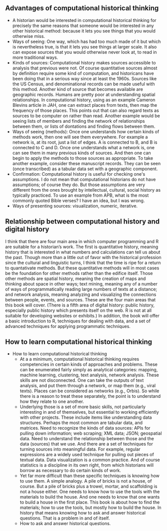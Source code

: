## Advantages of computational historical thinking

  - A historian would be interested in computational historical thinking for precisely the same reasons that someone would be interested in any other historical method: because it lets you see things that you would otherwise miss. 
  - Ways of seeing: One way, which has had too much made of it but which is nevertheless true, is that it lets you see things at larger scale. It also can expose sources that you would otherwise never look at, to read in more traditional ways.
  - Kinds of sources: Computational history makes sources accessible to analysis that previous were not. Of course quantitative sources almost by definition require some kind of computation, and historicans have been doing that in a serious way since at least the 1960s. Sources like the US Census, and denominational records can be made useful with this method. Another kind of source that becomes available are geographic records. Humans are pretty poor at understanding spatial relationships. In computational history, using as an example Cameron Blevins article in JAH, one can extract places from texts, then map the frequency of those places. This points out that can also regard texts as sources to be computer on rather than read. Another example would be seeing lists of members and finding the network of relationships between them, or lists of dontations and finding flows between them.
  - Ways of seeing (methods): Once one understands how certain kinds of methods work, then one will see them everywhere. For example a network is, at its root, just a list of edges. A is connected to B, and B is connected to C and D. Once one understands what a network is, one can see them in many previous kinds of sources. And then one can begin to apply the methods to those sources as appropriate. To take another example, consider these manuscript records. They can be seen (once transcribed) as a tabular data set with a geographic component.
  - Confirmation: Computational history is useful for checking one's assumptions. I do not mean that computational historians do not have assumptions; of course they do. But those assumptions are very different from the ones brought by intellectual, cultural, social history as typically practiced. To use an example from APB, what is the most commonly quoted Bible verses? I have an idea, but I was wrong. 
  - Ways of presenting sources: visualization, numeric, iterative.

## Relationship between computational history and digital history

I think that there are four main area in which computer programming and R are suitable for a historian’s work. The first is quantitative history, meaning history that is interested in what numbers and calculations can tell us about the past. Though more than a little out of favor with the historical profession since the cultural and linguistic turns, I think that the time is ripe for a return to quantativate methods. But these quantitative methods will in most cases be the foundation for other methods rather than the edifice itself. Those other methods are spatial history, meaning the creation of maps and thinking about space in other ways; text mining, meaning any of a number of ways of programmatically reading large numbers of texts at a distance; and network analysis, meaning analyzing and visualizing the connections between people, events, and sources. These are the four main areas that this book will cover. (There is a fifth area of digital history: public history, especially public history which presents itself on the web. R is not at all suitable for developing websites or exhibits.) In addition, the book will offer a basic introduction to R, techniques for dealing with data, and a set of advanced techniques for applying programmatic techniques.

## How to learn computational historical thinking

- How to learn computational historical thinking
  - At a a minimum, computational historical thinking requires competencies in certain kinds of approaches and problems. These can be enumerated fairly simply as analytical categories: mapping, machine learning, clustering, text analysis, network analysis. These skills are not disconnected. One can take the outputs of text analysis, and put them through a network, or map them (e.g., viral texts). Places can be considered as networks (e.g., Orbis). So while there is a reason to treat these separately, the point is to understand how they relate to one another. 
  - Underlying those is a set of more basic skills, not particularly interesting in and of themselves, but essential to working efficiently with other projects. These include items like understanding data structures. Perhaps the most common are tabular data, and matrices. Need to recognize the kinds of data sources: APIs for pulling down information; web scraping; XML data; JSON; geospatial data. Need to understand the relationship between those and the data (sources) that we use. And there are a set of techniques for turning sources into meaningful data. For example, regular expressions are a widely used technique for pulling out pieces of textual data. Data visualization is a common practice. And of course statistics is a discipline in its own right, from which historians will borrow as necessary to do certain kinds of work.
  - Yet far more difficult than these specific techniques is knowing how to use them. A simple analogy. A pile of bricks is not a house, of course. But a pile of bricks plus a trowel, mortar, and scaffolding is not a house either. One needs to know how to use the tools with the materials to build the house. And one needs to know that one wants to build a house in the first place. This book is about how to find the materials; how to use the tools, but mostly how to build the house. In history that means knowing how to ask and answer historical questions. That is a problem in and of itself. 
  - How to ask and answer historical questions.
  

<!--

## Why computer programming?

One reason why it is better to use computer programming as a method instead of push-button or GUI tools is that it is always possible to find out why an algorithm is operating in a particular way. It is our job as scholars to get to the bottom of things. When it comes to digital analysis, that means being able to trace to scholarly justifications from the macro level of analysis to the micro decisions about how to implement algorithms. In his essay introducing network analysis, for example, Scott Weingart points out that the GUI software Gephi will apply algorithms suited for single mode networks to multimodal networks. (If you don’t yet understand what that means, suffice it to say that it is a serious problem.) Weingart was able to find that problem through serious digging: most scholarly users of the tool would not have. When writing programs to do analysis, the scholar much make such a decision for him- or herself. This, coincidentally, is another good reason to prefer open-source tools where the documentation and especially the code itself is available to inspection and modification, even if in most cases one will not actually inspect the source of libraries used.

Another reason to use computer programming is that it makes the steps in any analysis apparent. Think for a moment about the last time that you had to help someone on the phone to perform some simple task on a computer. The conversation might have gone like this:

To open your web browser, you need to move the mouse to the left side of the screen. Has the Dock appeared? The Dock will have a bunch of icons? You say it hasn’t appeared yet? Trying moving the mouse to the middle of the left side of the screen. Okay, ready? You want to left click on Google Chrome. It is the icon that looks like … I guess it looks like a cross between a rainbox colored circle and a pie chart. You say a menu appeared? You need to left click not right click. Yes, the mouse button on the left. Okay, a window should be opening. … Now click in the address bar. …

Now try to imagine telling someone how to perform a complicated scholarly analysis. Now imagine trying to remind yourself six months from now how to perform that same analysis. Any time that you have to use a mouse to perform analysis, it becomes almost impossible to record the steps that can guaranteed the same result.

With programming, however, you have to express all of the concepts that you are using in a language. For all the differences between computer langauges and human languages, they are much closer together than either kind of language is to moving a mouse. Because when programming you write everything down in text, it becomes possible to precisely state each step along the way. Computer programmers have developed some very sophisticated tools to document these steps, which we will cover in the chapter on reproducible research. And because everything is written down, it is possible to subject each step to scholarly scrutiny. (And if you haven’t come back to a scholarly project after six months or a year and felt like you were reading something written by someone else, just wait six months or a year.)

One of the fundamental principles of DH is that you should let your research questions, not the tools, drive your work. This is very difficult to do with tools which embed assumptions. It is easier to do with a programming language, which is far more malleable.

Computer languages really are languages, in the sense that they share a grammar. And computer langauges (at least, high-level languages like R) exist to communicate to humans more than to communicate with machines. To understand what I mean about grammar, take the example below, which contains code for reading a spreadsheet (called a CSV file) and saving it to a variable.

data <- read.csv("my-file.csv")
This line of code is a sentence. The implicit subject is “Computer.” The verb is read.csv(), that is, open the spreadsheet. The direct object is my-file.csv, the spreadsheet in our directory. And the indirect object is the variable data in which we are storing the data. (The <- operator indicates assignment.) Putting this together we get the sentence: “Computer, read the spreadsheet and save it to the variable named data.” Parsing this kind of sentence is not yet natural for you, but it will become so. And if there is one thing that humanists are good at, it is language. No wonder that humanists struggle with graphical tools and excel when it comes to programming languages!

Finally, it is in the nature of the work that historians do that each of our problems is unique. I take it that one of the central values of working as a historian is figuring out the particulars of the past. While digital humanists have done quite a lot of work in creating general tools to solve general problems, the generality and abstraction that tools require will always run against the historian’s need to look for and understand the particulars. Programming gives us a level of concreteness and degree of control that lets us put various tools together in ways that respects the fundamental nature of the historian’s craft.

## Why R?

- Why R
  - This is not a book about R, but with applications in R. 
  - R is a glue language
  - R has a community of practice.
  - How R compares to other languages.

The most compelling reason to use R is that it probably the only language with a set of libraries that permits you to do any kind of analysis of interest to a historian with just one language. (Python is probably a close second.) Probably all digital humanists who write code are polyglots, taking advantage of the best libraries and languages for any given job. Yet there is a major cognitive burden that comes from switching languages within a project or from project to project. If you are able to focus on one language, you can take your skills to a much higher level, and you can reuse code from one project to another. R can be the one language that can do almost everything you would want to do as a historian.

The range of libraries that R has available is staggering. CRAN, the Comprehensive R Archive Network which distributes R libraries (called packages) currently has nearly six thousand packages. What matters more is that these packages provide a powerful set of tools for the techniques that matter most to historians. There are, for example, a powerful suite of packages for mapping and spatial analysis, other packages for text mining and document similarity, and yet more packages to create network graphs and analysis. In particular the statistician and computer programmer Hadley Wickham has created a suite of packages that provide a useful grammar for solving many kinds of data analysis and manipulation problems.

Another compelling reason to use R is that it is a language designed for data analysis. Most programming languages are general purpose programming languages for which libraries for data analysis, mapping, and visualization have been added on. R, however, was designed from the beginning for statistical computing. A language called S (for statistics) was designed by the statistician John Chambers and his colleages at Bell Laboratories in 1975–76. The language was gradually improved until in 1993 an open-source version of the language called R was released. Because R was designed for statistical computing, many handy features are deeply embedded in the language itself. One concept in R is the data frame, which (for now) you can think of as a spreadsheet containing data. This is an enormously useful way of structuring data for analysis. Python recently gained the concept of a data frame, but only in through the add-on package Pandas which emulates much of R’s fuctionality. To give another example, R has many built-in functions that are useful for data analysis. Suppose you wanted to add a list of numbers (in most programming languages this is called an array; in R it is called a vector): 1, 2, 3, 4, 5.

In JavaScript, you would have to create a counter variable and use a for loop to add the numbers together:

var data = [1, 2, 3, 4, 5];
var sum = 0;
for(var i = 0; i < data.length; i++) {
  sum += data[i];
}
console.log(sum);
// 15
If you were a more sophisticated JavaScript programmer, you could write get the same result more elegantly:

function add(a, b) {
  return a + b;
}

var sum = [1, 2, 3, 4, 5].reduce(add, 0)
console.log(sum)
// 15
Unless you already know JavaScript or some other programming langauge, you probably can’t read those examples. In R, adding a list of numbers looks like this:

sum(c(1, 2, 3, 4, 5))
## [1] 15
R offers a tremendous expressive power: we managed to write a kind of sentence (“sum this list of numbers”) rather than resort to several lines of code. R is powerful in that it builds in many of these kinds of functions (for example, linear regression) which in other languages would require much more effort to use.

R is able to acheive such expressiveness because it is what is called a high-level language. It is helpful to think of computer languages as residing on a spectrum. Some languages at the bottom end of the spectrum are very much like writing instructions to a machine. These kinds of languages, like C or Java, are enormously powerful and often blazingly fast, but they are also much more difficult to learn and take many lines of code to accomplish anything substantive. Languages at the high end of the spectrum (like R, Ruby, of Python) offer a much higher level of abstraction. This is good for a historian because it permits us to come closer to writing code that expresses our analysis rather than writing code that expresses what the machines needs to know.

R is also useful to a historian because of the set of tools that are available to write R code. R has particularly good environments for writing code interactively, that is, for writing a block of code, executing it, and then iterating it. This is important because R is as much an environment for doing data analysis as it is a programming language. (It is a programming language, though, contrary to what its ill-informed detractors sometimes say.) In other words, when doing historical research in R, one is usually building and tweaking an analysis by repeatedly running code, instead of writing it all at once and then running it once. The R Studio IDE (Integrated Development Environment) lets you see the code you are writing, a place to execute it (called the console), the value of your variables, and any plots that you have made, along with debugging tools and easy access to the R documentation, in a single window. R also has excellent tools for mixing prose and code and graphics. It is possible using a RMarkdown (especially in the RStudio IDE but also elsewhere) to create a document which has text with code and the values and output embedded in it. (This technique is sometimes called literate programming, a term coined by the computer scientist Donald Knuth.) In fact, this book is being writing with RMarkdown, and you can see the how the source code mixes code and words.

Finally, R is a good choice because there many other historians and digital humanists are using it. When selecting any tool, it is always wise to use the tool or language that your colleagues are using. In part this is so that you can learn from them at the early stages of your work. But in the later stages of your work, it is just as important that your work be legible to them and able to be critiqued by them.

To be sure, there are some things that R can not do as well as other languages. R is not especially good at interactive graphics, though R is getting better and better packages for for interactive, exploratory data graphics, most notably the ggvis package. Nor is R especially easy to use if you want to create bespoke visualizations instead of using the common kinds of visualizations. It is entirely possible to put R graphics on the web, but it is not (or not yet, anyway) quite so easy to make graphics in R that are of the web and not just on the web. If those are the kinds of graphics that you want to make, then you should look into the D3.js library for JavaScript written by Mike Bostock. Bostock has provided fantastic documentation at the D3 website and Scott Murray’s Interactive Data Visualization for the Web (O’Reilly, 2013) is an excellent introduction. Elijah Meeks, a Digital Humanities Specialist at Stanford University, has written an advanced book called D3.js in Action (Manning, forthcoming) which is especially good for historians and humanists.

Most of the time, when a historian needs to explore data instead of present it, R is a perfectly adequate tool. And if you do go on to learn D3.js, you will appreciate the ability to create mockup graphics and manipulate data in R.
-->
  
